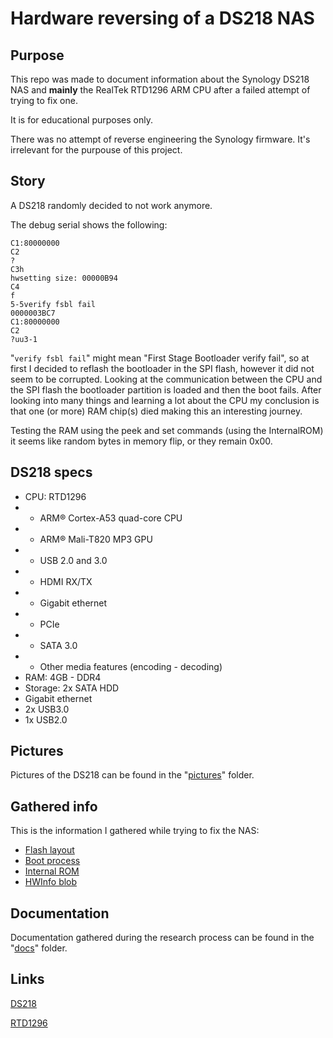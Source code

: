 # Hardware reversing of a DS218 NAS

## Purpose

This repo was made to document information about the Synology DS218 NAS and **mainly** the RealTek RTD1296 ARM CPU after a failed attempt of trying to fix one.

It is for educational purposes only.

There was no attempt of reverse engineering the Synology firmware. It's irrelevant for the purpouse of this project.

## Story

A DS218 randomly decided to not work anymore.

The debug serial shows the following:

```
C1:80000000
C2
?
C3h
hwsetting size: 00000B94
C4
f
5-5verify fsbl fail
0000003BC7
C1:80000000
C2
?uu3-1
```

"`verify fsbl fail`" might mean "First Stage Bootloader verify fail", so at first I decided to reflash the bootloader in the SPI flash, however it did not seem to be corrupted. Looking at the communication between the CPU and the SPI flash the bootloader partition is loaded and then the boot fails. After looking into many things and learning a lot about the CPU my conclusion is that one (or more) RAM chip(s) died making this an interesting journey.

Testing the RAM using the peek and set commands (using the InternalROM) it seems like random bytes in memory flip, or they remain 0x00.

## DS218 specs

* CPU: RTD1296
* * ARM® Cortex-A53 quad-core CPU
* * ARM® Mali-T820 MP3 GPU
* * USB 2.0 and 3.0
* * HDMI RX/TX
* * Gigabit ethernet
* * PCIe
* * SATA 3.0
* * Other media features (encoding - decoding)
* RAM: 4GB - DDR4
* Storage: 2x SATA HDD
* Gigabit ethernet
* 2x USB3.0
* 1x USB2.0

## Pictures

Pictures of the DS218 can be found in the "[pictures](/pictures/README.md)" folder.

## Gathered info

This is the information I gathered while trying to fix the NAS:

* [Flash layout](/info/flash.md)
* [Boot process](/info/boot.md)
* [Internal ROM](/info/rom.md)
* [HWInfo blob](/info/hwinfo.md)

## Documentation

Documentation gathered during the research process can be found in the "[docs](/docs)" folder.

## Links

[DS218](https://www.synology.com/products/DS218)

[RTD1296](https://www.realtek.com/en/products/communications-network-ics/item/rtd1295) 